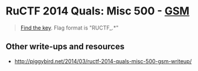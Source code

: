 # RuCTF 2014 Quals: Misc 500 - [GSM](https://github.com/HackerDom/ructf-2014-quals/tree/master/tasks/gsm)

> [Find the key](https://github.com/HackerDom/ructf-2014-quals/blob/master/tasks/gsm/static/0d6d6b808766f952a6c20e07de45f94a/GSM.4ac71c244a9a5b7537cb0fd618df249c.zip).
> Flag format is "RUCTF\_.\*"

## Other write-ups and resources

* <http://piggybird.net/2014/03/ructf-2014-quals-misc-500-gsm-writeup/>
